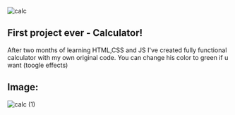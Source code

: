 ![calc](https://user-images.githubusercontent.com/110595617/191976484-5420d0b7-411c-4ab6-b9b5-bda6ebad1e19.jpg)
## First project ever - Calculator!
After two months of learning HTML,CSS and JS I've created fully functional calculator with my own original code. You can change his color to green if u want (toogle effects)
## Image:
![calc (1)](https://user-images.githubusercontent.com/110595617/191972352-23664d0e-2545-4f49-a77a-1eca007d6a3e.jpg)
